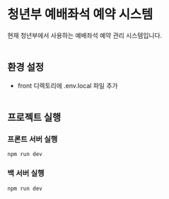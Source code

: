# 청년부 예배좌석 예약 시스템

현재 청년부에서 사용하는 예배좌석 예약 관리 시스템입니다.
<br /><br />

## 환경 설정

- front 디렉토리에 .env.local 파일 추가
  <br /><br />

## 프로젝트 실행

### 프론트 서버 실행

```
npm run dev
```

### 백 서버 실행

```
npm run dev
```
